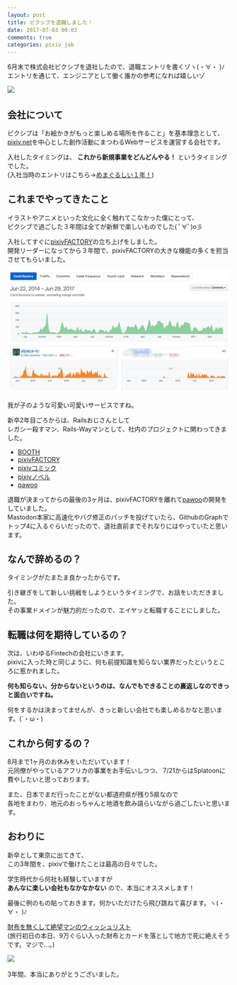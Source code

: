 ```yaml
---
layout: post
title: ピクシブを退職しました！
date: 2017-07-03 00:03
comments: true
categories: pixiv job
---
```


6月末で株式会社ピクシブを退社したので、退職エントリを書くゾヽ(・∀・ )ﾉ  
エントリを通じて、エンジニアとして働く誰かの参考になれば嬉しいゾ

<img class="image_on_frame center" src="/images/blog/pixiv/face.jpg" />

<!-- more -->

## 会社について

ピクシブは「お絵かきがもっと楽しめる場所を作ること」を基本理念として、  
[pixiv.net](https://www.pixiv.net)を中心とした創作活動にまつわるWebサービスを運営する会社です。

入社したタイミングは、 __これから新規事業をどんどんやる！__ というタイミングでした。  
(入社当時のエントリはこちら→[めまぐるしい１年！](/blog/blog/i-im-join-for-this-company.html))

## これまでやってきたこと

イラストやアニメといった文化に全く触れてこなかった僕にとって、  
ピクシブで過ごした３年間は全てが新鮮で楽しいものでした( ﾟ∀ﾟ)o彡

入社してすぐに[pixivFACTORY](https://factory.pixiv.net)の立ち上げをしました。  
開発リーダーになってから３年間で、pixivFACTORYの大きな機能の多くを担当させてもらいました。

<img class="image_on_frame center" src="/images/blog/pixiv/contribute.png" />

我が子のような可愛い可愛いサービスですね。


新卒2年目ごろからは、Railsおじさんとして  
レガシー殺すマン、Rails-Wayマンとして、社内のプロジェクトに関わってきました。

- [BOOTH](https://booth.pm)
- [pixivFACTORY](https://factory.pixiv.net)
- [pixivコミック](https://comic.pixiv.net)
- [pixivノベル](https://novel.pixiv.net)
- [pawoo](https://pawoo.net)

退職が決まってからの最後の3ヶ月は、pixivFACTORYを離れて[pawoo](https://pawoo.net)の開発をしていました。  
Mastodon本家に高速化やバグ修正のパッチを投げていたら、GithubのGraphでトップ4に入るぐらいだったので、退社直前までそれなりにはやっていたと思います。

## なんで辞めるの？

タイミングがたまたま良かったからです。

引き継ぎをして新しい挑戦をしようというタイミングで、お話をいただきました。  
その事業ドメインが魅力的だったので、エイヤッと転職することにしました。

## 転職は何を期待しているの？

次は、いわゆるFintechの会社にいきます。  
pixivに入った時と同じように、何も前提知識を知らない業界だったというところに惹かれました。  

__何も知らない、分からないというのは、なんでもできることの裏返しなのできっと面白いですね。__ 


何をするかは決まってませんが、きっと新しい会社でも楽しめるかなと思います。(´・ω・)

## これから何するの？

8月まで1ヶ月のお休みをいただいています！  
元同僚がやっているアフリカの事業をお手伝いしつつ、 7/21からはSplatoonに費やしたいと思っております。

また、日本でまだ行ったことがない都道府県が残り5県なので  
各地をまわり、地元のおっちゃんと地酒を飲み語らいながら過ごしたいと思います。

## おわりに

新卒として東京に出てきて、  
この3年間を、pixivで働けたことは最高の日々でした。

学生時代から何社も経験していますが  
__あんなに楽しい会社もなかなかない__ ので、本当にオススメします！

最後に例のもの貼っておきます。何かいただけたら飛び跳ねて喜びます。ヽ(・∀・ )ﾉ

[財布を無くして絶望マンのウィッシュリスト](http://amzn.asia/8lJqzlJ)  
(旅行初日の本日、9万ぐらい入った財布とカードを落として地方で死に絶えそうです。マジで...。)

<img class="image_on_frame center" src="/images/blog/pixiv/last.jpg" />

3年間、本当にありがとうございました。
